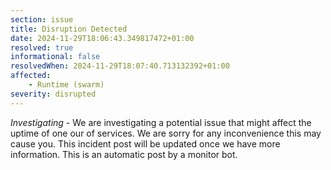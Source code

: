 ```yaml
---
section: issue
title: Disruption Detected
date: 2024-11-29T18:06:43.349817472+01:00
resolved: true
informational: false
resolvedWhen: 2024-11-29T18:07:40.713132392+01:00
affected:
    - Runtime (swarm)
severity: disrupted
---
```

*Investigating* - We are investigating a potential issue that might affect the uptime of one our of services. We are sorry for any inconvenience this may cause you. This incident post will be updated once we have more information.
This is an automatic post by a monitor bot.